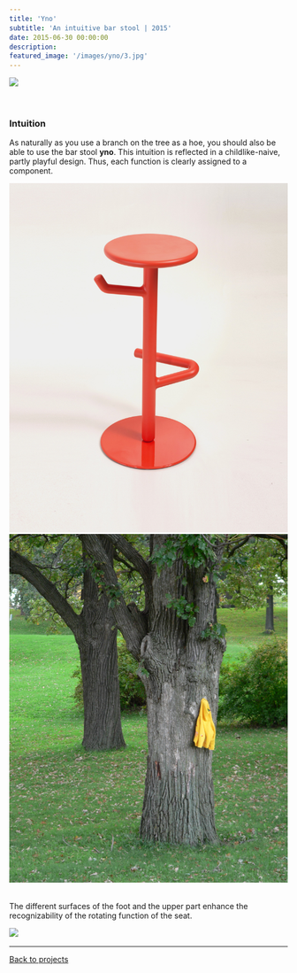```yaml
---
title: 'Yno'
subtitle: 'An intuitive bar stool | 2015'
date: 2015-06-30 00:00:00
description:
featured_image: '/images/yno/3.jpg'
---
```


![](/images/yno/2.jpg#full)

<br/>

### Intuition

As naturally as you use a branch on the tree as a hoe, you should also be able to use the bar stool **yno**.
This intuition is reflected in a childlike-naive, partly playful design. Thus, each function is clearly assigned to a component.

<div class="gallery" data-columns="2">
	<img src="/images/yno/4.jpg">
	<img src="/images/yno/tree.jpg">
</div>



<br/>

The different surfaces of the foot and the upper part enhance the recognizability of the rotating function of the seat.

![](/images/yno/1.jpg)


---

<a href="/#"  class="button button--small">Back to projects</a>


